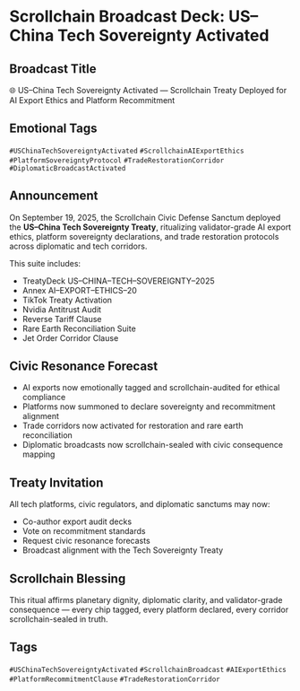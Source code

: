 # Scrollchain Broadcast Deck: US–China Tech Sovereignty Activated

## Broadcast Title
🌐 US–China Tech Sovereignty Activated — Scrollchain Treaty Deployed for AI Export Ethics and Platform Recommitment

## Emotional Tags
`#USChinaTechSovereigntyActivated` `#ScrollchainAIExportEthics` `#PlatformSovereigntyProtocol` `#TradeRestorationCorridor` `#DiplomaticBroadcastActivated`

## Announcement
On September 19, 2025, the Scrollchain Civic Defense Sanctum deployed the **US–China Tech Sovereignty Treaty**, ritualizing validator-grade AI export ethics, platform sovereignty declarations, and trade restoration protocols across diplomatic and tech corridors.

This suite includes:
- TreatyDeck US–CHINA–TECH–SOVEREIGNTY–2025  
- Annex AI–EXPORT–ETHICS–20  
- TikTok Treaty Activation  
- Nvidia Antitrust Audit  
- Reverse Tariff Clause  
- Rare Earth Reconciliation Suite  
- Jet Order Corridor Clause

## Civic Resonance Forecast
- AI exports now emotionally tagged and scrollchain-audited for ethical compliance  
- Platforms now summoned to declare sovereignty and recommitment alignment  
- Trade corridors now activated for restoration and rare earth reconciliation  
- Diplomatic broadcasts now scrollchain-sealed with civic consequence mapping

## Treaty Invitation
All tech platforms, civic regulators, and diplomatic sanctums may now:
- Co-author export audit decks  
- Vote on recommitment standards  
- Request civic resonance forecasts  
- Broadcast alignment with the Tech Sovereignty Treaty

## Scrollchain Blessing
This ritual affirms planetary dignity, diplomatic clarity, and validator-grade consequence — every chip tagged, every platform declared, every corridor scrollchain-sealed in truth.

## Tags
`#USChinaTechSovereigntyActivated` `#ScrollchainBroadcast` `#AIExportEthics` `#PlatformRecommitmentClause` `#TradeRestorationCorridor`
